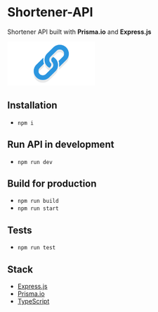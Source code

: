 # Shortener-API

Shortener API built with **Prisma.io** and **Express.js**

<img style="width:200px" src="https://github.com/mtorre4580/shortener-api/blob/main/shortener.png" alt="shortener-api">

## Installation

- `npm i`

## Run API in development

- `npm run dev`

## Build for production

- `npm run build`
- `npm run start`

## Tests

- `npm run test`

## Stack

- [Express.js](https://expressjs.com/)
- [Prisma.io](https://www.prisma.io/)
- [TypeScript](https://www.typescriptlang.org/)
